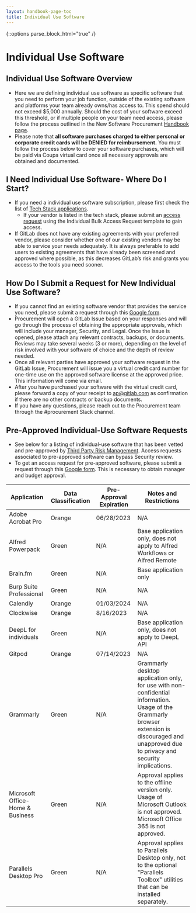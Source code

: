 ```yaml
---
layout: handbook-page-toc
title: Individual Use Software
---
```


{::options parse_block_html="true" /}

<link rel="stylesheet" type="text/css" href="/stylesheets/biztech.css" />

# Individual Use Software

## Individual Use Software Overview
- Here we are defining individual use software as specific software that you need to perform your job function, outside of the existing software and platforms your team already owns/has access to. This spend should not exceed $5,000 annually. Should the cost of your software exceed this threshold, or if multiple people on your team need access, please follow the process outlined in the New Software Procurement [Handbook page](https://about.gitlab.com/handbook/finance/procurement/new-software/).
- Please note that **all software purchases charged to either personal or corporate credit cards will be DENIED for reimbursement.** You must follow the process below to cover your software purchases, which will be paid via Coupa virtual card once all necessary approvals are obtained and documented.

## I Need Individual Use Software- Where Do I Start?
- If you need a individual use software subscription, please first check the list of [Tech Stack applications](https://gitlab.com/gitlab-com/www-gitlab-com/-/blob/master/data/tech_stack.yml).
    - If your vendor is listed in the tech stack, please submit an [access request](https://gitlab.com/gitlab-com/team-member-epics/access-requests/-/issues/new?issuable_template=Individual_Bulk_Access_Request) using the Individual Bulk Access Request template to gain access.
- If GitLab does not have any existing agreements with your preferred vendor, please consider whether one of our existing vendors may be able to service your needs adequately. It is always preferable to add users to existing agreements that have already been screened and approved where possible, as this decreases GitLab’s risk and grants you access to the tools you need sooner.

## How Do I Submit a Request for New Individual Use Software?
- If you cannot find an existing software vendor that provides the service you need, please submit a request through this [Google form](https://docs.google.com/forms/d/e/1FAIpQLSfWp2lnSKp0gTKBfZxol-YEkTst4gtOYpRJQvnVvDzhcGuxwg/viewform). 
- Procurement will open a GitLab Issue based on your responses and will go through the process of obtaining the appropriate approvals, which will include your manager, Security, and Legal. Once the Issue is opened, please attach any relevant contracts, backups, or documents. Reviews may take several weeks (3 or more), depending on the level of risk involved with your software of choice and the depth of review needed.
- Once all relevant parties have approved your software request in the GitLab Issue, Procurement will issue you a virtual credit card number for one-time use on the approved software license at the approved price. This information will come via email.
- After you have purchased your software with the virtual credit card, please forward a copy of your receipt to ap@gitlab.com as confirmation if there are no other contracts or backup documents.
- If you have any questions, please reach out to the Procurement team through the #procurement Slack channel.

## Pre-Approved Individual-Use Software Requests
- See below for a listing of individual-use software that has been vetted and pre-approved by [Third Party Risk Management](https://about.gitlab.com/handbook/security/security-assurance/security-risk/third-party-risk-management.html#risk-acceptance-process). Access requests associated to pre-approved software can bypass Security review. 
- To get an access request for pre-approved software, please submit a request through this [Google form](https://docs.google.com/forms/d/e/1FAIpQLSfWp2lnSKp0gTKBfZxol-YEkTst4gtOYpRJQvnVvDzhcGuxwg/viewform). This is necessary to obtain manager and budget approval.

| Application | Data Classification | Pre-Approval Expiration | Notes and Restrictions |
| ------ | ------ | ------ | ------ |
| Adobe Acrobat Pro | Orange | 06/28/2023 | N/A |
|Alfred Powerpack|Green|N/A| Base application only, does not apply to Alfred Workflows or Alfred Remote |
|Brain.fm|Green|N/A| Base application only |
| Burp Suite Professional | Green | N/A | N/A |
| Calendly | Orange | 01/03/2024 | N/A |
| Clockwise | Orange | 8/16/2023 | N/A |
|DeepL for individuals|Green|N/A| Base application only, does not apply to DeepL API |
| Gitpod | Orange | 07/14/2023 | N/A |
| Grammarly | Green | N/A | Grammarly desktop application only, for use with non-confidential information. Usage of the Grammarly browser extension is discouraged and unapproved due to privacy and security implications. |
|Microsoft Office- Home & Business|Green|N/A| Approval applies to the offline version only. Usage of Microsoft Outlook is not approved. Microsoft Office 365 is not approved.|
| Parallels Desktop Pro | Green | N/A | Approval applies to Parallels Desktop only, not to the optional "Parallels Toolbox" utilities that can be installed separately. |

